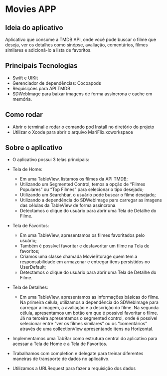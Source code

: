 # Movies APP

## Ideia do aplicativo
Aplicativo que consome a TMDB API, onde você pode buscar o filme que deseja, ver os detalhes como sinópse, avaliação, comentários, filmes similares e adicioná-lo a lista de favoritos. 


## Principais Tecnologias
* Swift e UIKit
* Gerenciador de dependências:  Cocoapods
* Requisições para API TMDB
* SDWebImage para baixar imagens de forma assíncrona e cache em memória.

## Como rodar
* Abrir o terminal e rodar o comando pod Install no diretório do projeto 
* Utilizar o Xcode para abrir o arquivo MariFlix.xcworkspace

## Sobre o aplicativo
* O aplicativo possui 3 telas principais: 

* Tela de Home: 
    * Em uma TableView, listamos os filmes da API TMDB;
    * Utilizando um Segmented Control, temos a opção de “Filmes Populares” ou “Top Filmes” para selecionar o tipo desejado;
    * Utilizando um Searchbar, o usuário pode buscar o filme desejado;
    * Utilizando a dependência do SDWebImage para carregar as imagens das células da TableView de forma assíncrona.
    * Detectamos o clique do usuário para abrir uma Tela de Detalhe do Filme. 

* Tela de Favoritos:
    * Em uma TableView, apresentamos os filmes favoritados pelo usuário;
    * Também é possível favoritar e desfavoritar um filme na Tela de favoritos;
    * Criamos uma classe chamada MovieStorage quem tem a responsabilidade em armazenar e entregar itens persistidos no UserDefault;
    * Detectamos o clique do usuário para abrir uma Tela de Detalhe do Filme.

* Tela de Detalhes: 
    * Em uma TableView, apresentamos as informações básicas do filme. Na primeira célula, utilizamos a dependência do SDWebImage para carregar a imagem, a avaliação e a descrição do filme. Na segunda célula, apresentamos um botão em que é possível favoritar o filme. Já  na terceira apresentamos o segmented control, onde é possível selecionar entre “ver os filmes similares” ou os “comentários” através de uma collectionView apresentando itens na Horizontal. 

* Implementamos uma TabBar como estrutura central do aplicativo para acessar a Tela de Home e a Tela de Favoritos.

* Trabalhamos com completion e delegate para treinar diferentes maneiras de transporte de dados no aplicativo.

* Utilizamos a URLRequest para fazer a requisição dos dados 

